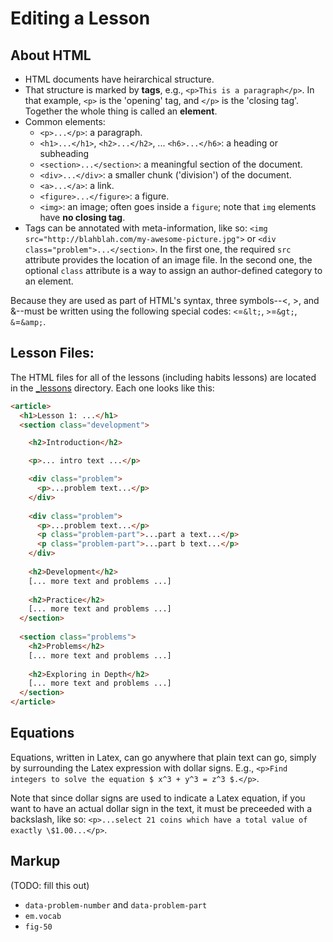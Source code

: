 
# Editing a Lesson

## About HTML

- HTML documents have heirarchical structure.
- That structure is marked by **tags**, e.g., `<p>This is a paragraph</p>`.  In that example, `<p>` is the 'opening' tag, and `</p>` is the 'closing tag'.  Together the whole thing is called an **element**.
- Common elements:
  - `<p>...</p>`: a paragraph.
  - `<h1>...</h1>`, `<h2>...</h2>`, ... `<h6>...</h6>`: a heading or subheading
  - `<section>...</section>`: a meaningful section of the document.
  - `<div>...</div>`: a smaller chunk ('division') of the document.
  - `<a>...</a>`: a link.
  - `<figure>...</figure>`: a figure.
  - `<img>`: an image; often goes inside a `figure`; note that `img` elements have
    **no closing tag**.
- Tags can be annotated with meta-information, like so: `<img src="http://blahblah.com/my-awesome-picture.jpg">` or `<div class="problem">...</section>`.
  In the first one, the required `src` attribute provides the location of an image file.  In
  the second one, the optional `class` attribute is a way to assign an author-defined
  category to an element.

Because they are used as part of HTML's syntax, three symbols--&lt;, &gt;, and &amp;--must
be written using the following special codes: `<`=`&lt;`, `>`=`&gt;`, `&`=`&amp;`.

## Lesson Files:

The HTML files for all of the lessons (including habits lessons) are located in the [_lessons](/parkmath/parkmath/tree/gh-pages/_lessons) directory.  Each one looks
like this:

```html
<article>
  <h1>Lesson 1: ...</h1>
  <section class="development">

    <h2>Introduction</h2>

    <p>... intro text ...</p>

    <div class="problem">
      <p>...problem text...</p>
    </div>
    
    <div class="problem">
      <p>...problem text...</p>
      <p class="problem-part">...part a text...</p>
      <p class="problem-part">...part b text...</p>
    </div>
    
    <h2>Development</h2>
    [... more text and problems ...]
    
    <h2>Practice</h2>
    [... more text and problems ...]
  </section>
  
  <section class="problems">
    <h2>Problems</h2>
    [... more text and problems ...]
    
    <h2>Exploring in Depth</h2>
    [... more text and problems ...]
  </section>
</article>
```

## Equations

Equations, written in Latex, can go anywhere that plain text can go, simply by
surrounding the Latex expression with dollar signs.  E.g., `<p>Find integers to
solve the equation $ x^3 + y^3 = z^3 $.</p>`.

Note that since dollar signs are used to indicate a Latex equation, if you want
to have an actual dollar sign in the text, it must be preceeded with a backslash,
like so: `<p>...select 21 coins which have a total value of exactly
\$1.00...</p>`.

## Markup

(TODO: fill this out)

- `data-problem-number` and `data-problem-part`
- `em.vocab`
- `fig-50`

